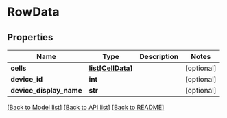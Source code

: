 # RowData

## Properties
Name | Type | Description | Notes
------------ | ------------- | ------------- | -------------
**cells** | [**list[CellData]**](CellData.md) |  | [optional] 
**device_id** | **int** |  | [optional] 
**device_display_name** | **str** |  | [optional] 

[[Back to Model list]](../README.md#documentation-for-models) [[Back to API list]](../README.md#documentation-for-api-endpoints) [[Back to README]](../README.md)

